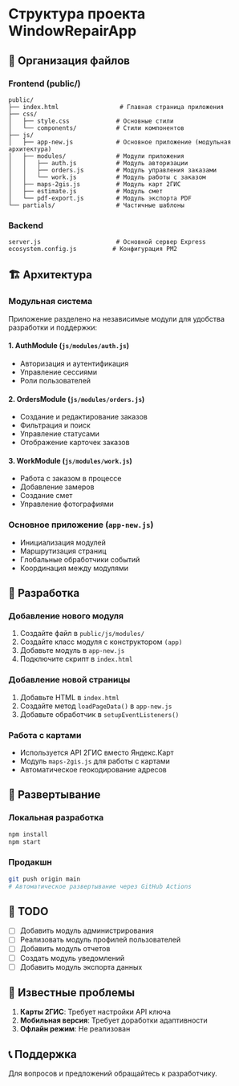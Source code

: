 # Структура проекта WindowRepairApp

## 📁 Организация файлов

### Frontend (public/)
```
public/
├── index.html                 # Главная страница приложения
├── css/
│   ├── style.css             # Основные стили
│   └── components/           # Стили компонентов
├── js/
│   ├── app-new.js            # Основное приложение (модульная архитектура)
│   ├── modules/              # Модули приложения
│   │   ├── auth.js           # Модуль авторизации
│   │   ├── orders.js         # Модуль управления заказами
│   │   └── work.js           # Модуль работы с заказом
│   ├── maps-2gis.js          # Модуль карт 2ГИС
│   ├── estimate.js           # Модуль смет
│   └── pdf-export.js         # Модуль экспорта PDF
└── partials/                 # Частичные шаблоны
```

### Backend
```
server.js                     # Основной сервер Express
ecosystem.config.js          # Конфигурация PM2
```

## 🏗️ Архитектура

### Модульная система
Приложение разделено на независимые модули для удобства разработки и поддержки:

#### 1. **AuthModule** (`js/modules/auth.js`)
- Авторизация и аутентификация
- Управление сессиями
- Роли пользователей

#### 2. **OrdersModule** (`js/modules/orders.js`)
- Создание и редактирование заказов
- Фильтрация и поиск
- Управление статусами
- Отображение карточек заказов

#### 3. **WorkModule** (`js/modules/work.js`)
- Работа с заказом в процессе
- Добавление замеров
- Создание смет
- Управление фотографиями

### Основное приложение (`app-new.js`)
- Инициализация модулей
- Маршрутизация страниц
- Глобальные обработчики событий
- Координация между модулями

## 🔧 Разработка

### Добавление нового модуля
1. Создайте файл в `public/js/modules/`
2. Создайте класс модуля с конструктором `(app)`
3. Добавьте модуль в `app-new.js`
4. Подключите скрипт в `index.html`

### Добавление новой страницы
1. Добавьте HTML в `index.html`
2. Создайте метод `loadPageData()` в `app-new.js`
3. Добавьте обработчик в `setupEventListeners()`

### Работа с картами
- Используется API 2ГИС вместо Яндекс.Карт
- Модуль `maps-2gis.js` для работы с картами
- Автоматическое геокодирование адресов

## 🚀 Развертывание

### Локальная разработка
```bash
npm install
npm start
```

### Продакшн
```bash
git push origin main
# Автоматическое развертывание через GitHub Actions
```

## 📝 TODO

- [ ] Добавить модуль администрирования
- [ ] Реализовать модуль профилей пользователей
- [ ] Добавить модуль отчетов
- [ ] Создать модуль уведомлений
- [ ] Добавить модуль экспорта данных

## 🐛 Известные проблемы

1. **Карты 2ГИС**: Требует настройки API ключа
2. **Мобильная версия**: Требует доработки адаптивности
3. **Офлайн режим**: Не реализован

## 📞 Поддержка

Для вопросов и предложений обращайтесь к разработчику.
